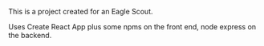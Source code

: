This is a project created for an Eagle Scout.

Uses Create React App plus some npms on the front end, node express on the backend.
